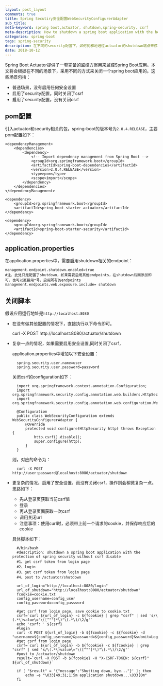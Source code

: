 ```yaml
---
layout: post_layout
comments: true
title: Spring Secutiry安全配置WebSecurityConfigurerAdapter
sub_title: 
meta-keyword: spring boot,actuator, shutdown,spring-security, csrf
meta-description: How to shutdown a spring boot application with the help of /actuator/shutdown。[spring boot 2.0.x]
categories: spring-boot
tags: spring-security
description: 在不同的security配置下，如何优雅地通过actuator的shutdown端点来停止spring boot应用
date: 2018-10-12
---
```


Spring Boot Actuator提供了一套完备的监控方案用来监控Spring Boot应用。本文将会根据在不同的场景下，采用不同的方式来关闭一个spring boot应用的。这些场景包括：

* 普通场景，没有启用任何安全设置
* 启用了security配置，同时关闭了csrf
* 启用了security配置，没有关闭csrf

## pom配置

引入actuator和security相关的包，spring-boot的版本号为`2.0.4.RELEASE`，主要pom配置如下：

    <dependencyManagement>
        <dependencies>
            <dependency>
                <!-- Import dependency management from Spring Boot -->
                <groupId>org.springframework.boot</groupId>
                <artifactId>spring-boot-dependencies</artifactId>
                <version>2.0.4.RELEASE</version>
                <type>pom</type>
                <scope>import</scope>
            </dependency>
        </dependencies>
    </dependencyManagement>

    <dependency>
        <groupId>org.springframework.boot</groupId>
        <artifactId>spring-boot-starter-actuator</artifactId>
    </dependency>

    <dependency>
        <groupId>org.springframework.boot</groupId>
        <artifactId>spring-boot-starter-security</artifactId>
    </dependency>


## application.properties
在application.properties中，需要启用shutdown相关的endpoint：

    
    management.endpoint.shutdown.enabled=true
    #注，此处只是配置了shutdown，如果需要启用其他endpoints，在shutdown后面添加即可，也可以直接用*号，启用所有的endpoints
    management.endpoints.web.exposure.include= shutdown

## 关闭脚本

假设应用运行地址是`http://localhost:8080`

* 在没有做其他配置的情况下，直接执行以下命令即可。


    curl -X POST http://localhost:8080/actuator/shutdown

* 复杂一点的情况，如果需要启用安全设置,同时关闭了csrf，

    application.properties中增加以下安全设置：

        spring.security.user.name=user
        spring.security.user.password=password

    关闭csrf的configuration如下：

        import org.springframework.context.annotation.Configuration;
        import org.springframework.security.config.annotation.web.builders.HttpSecurity;
        import org.springframework.security.config.annotation.web.configuration.WebSecurityConfigurerAdapter;

        @Configuration
        public class WebSecurityConfiguration extends WebSecurityConfigurerAdapter {
            @Override
            protected void configure(HttpSecurity http) throws Exception {
                http.csrf().disable();
                super.configure(http);
            }
        }

    则，对应的命令为：


        curl -X POST http://user:password@localhost:8080/actuator/shutdown

* 更复杂的情况，启用了安全设置，而没有关闭csrf，操作则会稍微复杂一点。思路如下：
    - 先从登录页获取当前csrf值
    - 登录
    - 再从登录页面获取一次csrf
    - 调用关闭url
    - 注意事项：使用curl时，必须带上前一个请求的cookie，并保存响应后的cookie

    具体脚本如下：

    

        #/bin/bash
        #description: shutdown a spring boot application with the protection of spring security without csrf disable
        #1、get csrf token from login page
        #2、login
        #3、get csrf token from login page
        #4、post to /actuator/shutdown

        url_of_login="http://localhost:8080/login"
        url_of_shutdown="http://localhost:8080/actuator/shutdown"
        fcookie=cookie.txt
        config_username=config_user
        config_password=config_password

        #get csrf from login page, save cookie to cookie.txt
        csrf=`curl ${url_of_login} -c ${fcookie} | grep "csrf" | sed 's/\(.*\)value\="\([^""]*\)"\(.*\)/\2/g'`
        echo 'csrf: ' ${csrf}
        #login
        curl -X POST ${url_of_login} -b ${fcookie} -c ${fcookie} -d "username=${config_username}&password=${config_password}&submit=Login&_csrf=${csrf}"
        #get csrf from login page
        csrf=`curl ${url_of_login} -b ${fcookie} -c ${fcookie} | grep "csrf" | sed 's/\(.*\)value\="\([^""]*\)"\(.*\)/\2/g'`
        #post to /actuator/shutdown
        result=`curl -X POST -b ${fcookie} -H "X-CSRF-TOKEN: ${csrf}" ${url_of_shutdown}`

        if [ "$result" = '{"message":"Shutting down, bye..."}' ]; then
            echo -e "\033[49;31;1;5m application shutdown...\033[0m"
        fi

